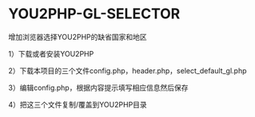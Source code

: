 # YOU2PHP-GL-SELECTOR
增加浏览器选择YOU2PHP的缺省国家和地区

1）下载或者安装YOU2PHP

2）下载本项目的三个文件config.php，header.php，select_default_gl.php

3）编辑config.php，根据内容提示填写相应信息然后保存

4）把这三个文件复制/覆盖到YOU2PHP目录
